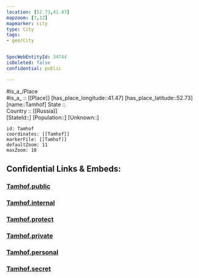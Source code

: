 ```yaml
---
location: [52.73,41.47] 
mapzoom: [7,12] 
mapmarker: city 
type: City
tags:
- geo/City


SpocWebEntityId: 34744
isDeleted: false
confidential: public

---
```

#is_a_/Place  
#is_a_ :: [[Place]] 
[has_place_longitude::41.47] 
[has_place_latitude::52.73] 
[name::Tamhof] 
State ::  
Country :: [[Russia]]  
[StateId::] 
[Population::] 
[Unknown::] 


```leaflet
id: Tamhof
coordinates: [[Tamhof]] 
markerFile: [[Tamhof]] 
defaultZoom: 11 
maxZoom: 18
```


## Confidential Links & Embeds: 

### [Tamhof.public](/_public/\Earth\Continent\Europe\Europe~East\Russia\Russia~Central\Tambov_Oblast\CityTamhof.public.md) 

### [Tamhof.internal](/_internal/\Earth\Continent\Europe\Europe~East\Russia\Russia~Central\Tambov_Oblast\CityTamhof.internal.md) 

### [Tamhof.protect](/_protect/\Earth\Continent\Europe\Europe~East\Russia\Russia~Central\Tambov_Oblast\CityTamhof.protect.md) 

### [Tamhof.private](/_private/\Earth\Continent\Europe\Europe~East\Russia\Russia~Central\Tambov_Oblast\CityTamhof.private.md) 

### [Tamhof.personal](/_personal/\Earth\Continent\Europe\Europe~East\Russia\Russia~Central\Tambov_Oblast\CityTamhof.personal.md) 

### [Tamhof.secret](/_secret/\Earth\Continent\Europe\Europe~East\Russia\Russia~Central\Tambov_Oblast\CityTamhof.secret.md)

